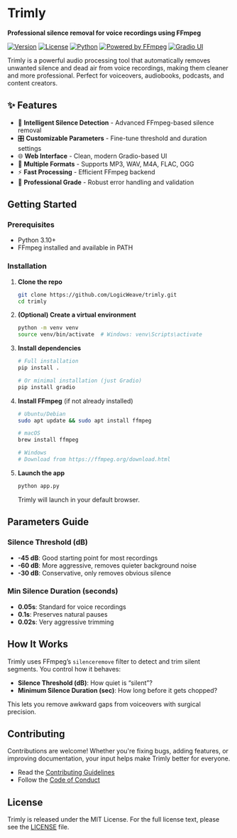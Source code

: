 # Trimly

**Professional silence removal for voice recordings using FFmpeg**

[![Version](https://img.shields.io/badge/version-1.1.0-blue.svg)](https://github.com/LogicWeaver/trimly/releases)
[![License](https://img.shields.io/badge/license-MIT-green.svg)](LICENSE)
[![Python](https://img.shields.io/badge/python-3.10%2B-blue.svg)](https://www.python.org/downloads/)
[![Powered by FFmpeg](https://img.shields.io/badge/powered%20by-FFmpeg-red.svg)](https://ffmpeg.org/)
[![Gradio UI](https://img.shields.io/badge/UI-Gradio-ff69b4.svg)](https://www.gradio.app/)

Trimly is a powerful audio processing tool that automatically removes unwanted silence and dead air from voice recordings, making them cleaner and more professional. Perfect for voiceovers, audiobooks, podcasts, and content creators.

## ✨ Features

- 🎯 **Intelligent Silence Detection** - Advanced FFmpeg-based silence removal
- 🎛️ **Customizable Parameters** - Fine-tune threshold and duration settings
- 🌐 **Web Interface** - Clean, modern Gradio-based UI
- 📁 **Multiple Formats** - Supports MP3, WAV, M4A, FLAC, OGG
- ⚡ **Fast Processing** - Efficient FFmpeg backend
- 🔧 **Professional Grade** - Robust error handling and validation

## Getting Started

### Prerequisites

- Python 3.10+
- FFmpeg installed and available in PATH

### Installation

1. **Clone the repo**

   ```bash
   git clone https://github.com/LogicWeave/trimly.git
   cd trimly
   ```

2. **(Optional) Create a virtual environment**

   ```bash
   python -m venv venv
   source venv/bin/activate  # Windows: venv\Scripts\activate
   ```

3. **Install dependencies**

   ```bash
   # Full installation
   pip install .

   # Or minimal installation (just Gradio)
   pip install gradio
   ```

4. **Install FFmpeg** (if not already installed)

   ```bash
   # Ubuntu/Debian
   sudo apt update && sudo apt install ffmpeg

   # macOS
   brew install ffmpeg

   # Windows
   # Download from https://ffmpeg.org/download.html
   ```

5. **Launch the app**

   ```bash
   python app.py
   ```

   Trimly will launch in your default browser.

## Parameters Guide

### Silence Threshold (dB)

- **-45 dB**: Good starting point for most recordings
- **-60 dB**: More aggressive, removes quieter background noise
- **-30 dB**: Conservative, only removes obvious silence

### Min Silence Duration (seconds)

- **0.05s**: Standard for voice recordings
- **0.1s**: Preserves natural pauses
- **0.02s**: Very aggressive trimming

## How It Works

Trimly uses FFmpeg’s `silenceremove` filter to detect and trim silent segments. You control how it behaves:

- **Silence Threshold (dB)**: How quiet is “silent”?
- **Minimum Silence Duration (sec)**: How long before it gets chopped?

This lets you remove awkward gaps from voiceovers with surgical precision.

## Contributing

Contributions are welcome! Whether you're fixing bugs, adding features, or improving documentation, your input helps make Trimly better for everyone.

- Read the [Contributing Guidelines](.github/CONTRIBUTING.md)
- Follow the [Code of Conduct](.github/CODE_OF_CONDUCT.md)

## License

Trimly is released under the MIT License. For the full license text, please see the [LICENSE](LICENSE) file.
